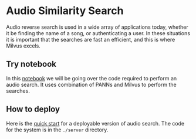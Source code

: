 # Audio Similarity Search
Audio reverse search is used in a wide array of applications today, whether it be finding the name of a song, or authenticating a user. In these situations it is important that the searches are fast an efficient, and this is where Milvus excels.

## Try notebook
In this [notebook](./audio_similarity_search.ipynb) we will be going over the code required to perform an audio search. It uses combination of PANNs and Milvus to perform the searches.

## How to deploy
Here is the [quick start](./quick_deploy/README.md) for a deployable version of audio search. The code for the system is in the `./server` directory.
